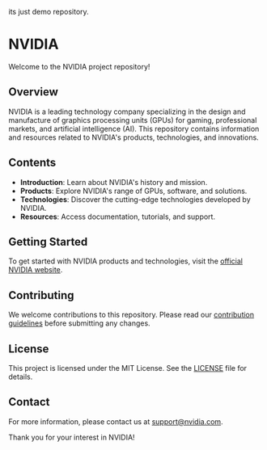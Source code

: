 its just demo repository.

# NVIDIA

Welcome to the NVIDIA project repository!

## Overview

NVIDIA is a leading technology company specializing in the design and manufacture of graphics processing units (GPUs) for gaming, professional markets, and artificial intelligence (AI). This repository contains information and resources related to NVIDIA's products, technologies, and innovations.

## Contents

- **Introduction**: Learn about NVIDIA's history and mission.
- **Products**: Explore NVIDIA's range of GPUs, software, and solutions.
- **Technologies**: Discover the cutting-edge technologies developed by NVIDIA.
- **Resources**: Access documentation, tutorials, and support.

## Getting Started

To get started with NVIDIA products and technologies, visit the [official NVIDIA website](https://www.nvidia.com/).

## Contributing

We welcome contributions to this repository. Please read our [contribution guidelines](CONTRIBUTING.md) before submitting any changes.

## License

This project is licensed under the MIT License. See the [LICENSE](LICENSE) file for details.

## Contact

For more information, please contact us at [support@nvidia.com](mailto:support@nvidia.com).

Thank you for your interest in NVIDIA!
